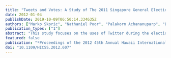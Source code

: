 ```yaml
---
title: "Tweets and Votes: A Study of The 2011 Singapore General Election"
date: 2012-01-04
publishDate: 2019-10-09T06:50:14.334635Z
authors: ["Marko Skoric", "Nathaniel Poor", "Palakorn Achananuparp", "Ee-Peng Lim", "Jing Jiang"]
publication_types: ["1"]
abstract: "This study focuses on the uses of Twitter during the elections, examining whether the messages posted online are reflective of the climate of public opinion. Using Twitter data obtained during the official campaign period of the 2011 Singapore General Election, we test the predictive power of tweets in forecasting the election results. In line with some previous studies, we find that during the elections the Twittersphere represents a rich source of data for gauging public opinion and that the frequency of tweets mentioning names of political parties, political candidates and contested constituencies could be used to make predictions about the share of votes at the national level, although the accuracy of the predictions was significantly lower that in the studies done in Germany and the UK. At the level of constituency the predictive power of tweets was much weaker, although still better than chance. The findings suggest that the context in which the elections take place also matters, and that issues like media freedoms, competitiveness of the elections and specifics of the electoral system may lead to certain over-and under-estimations of voting sentiment. The implications for future research are discussed."
featured: false
publication: "*Proceedings of the 2012 45th Annual Hawaii International Conference on System Sciences - HICSS '12*"
doi: "10.1109/HICSS.2012.607"
---
```


